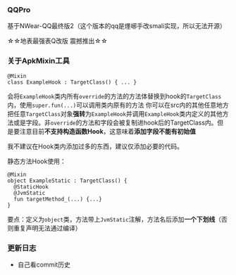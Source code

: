 ### QQPro
基于NWear-QQ最终版2（这个版本的qq是爅峫手改smali实现，所以无法开源）

☆☆地表最强表Q改版 震撼推出☆☆

### 关于ApkMixin工具
```
@Mixin
class ExampleHook : TargetClass() { ... }
```
会将`ExampleHook`类内所有`override`的方法的方法体替换到hook的`TargetClass`内，使用`super.fun(...)`可以调用类内原有的方法
你可以在src内的其他任意地方把任意`TargetClass`对象**强转**为`ExampleHook`并调用`ExampleHook`类内定义的其他方法或是字段。非`override`的方法和字段会被复制进hook后的TargetClass内。但是要注意目前**不支持构造函数Hook**，这意味着**添加字段不能有初始值**

我不建议在Hook类内添加过多的东西，建议仅添加必要的代码。

静态方法Hook使用：
```
@Mixin
object ExampleStatic : TargetClass() {
  @StaticHook
  @JvmStatic
  fun targetMethod_(...) {...}
}
```
要点：定义为`object`类，方法带上`JvmStatic`注解，方法名后添加**一个下划线**（否则重复声明无法通过编译）

### 更新日志
- 自己看commit历史